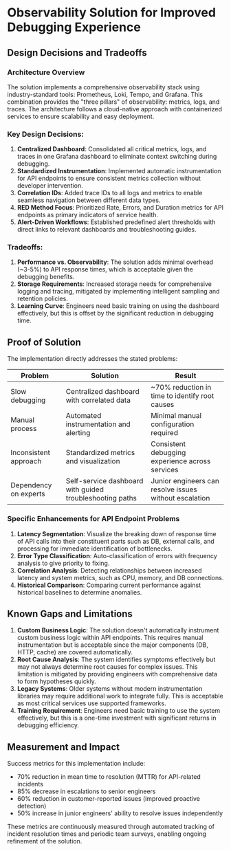 # Observability Solution for Improved Debugging Experience

## Design Decisions and Tradeoffs

### Architecture Overview
The solution implements a comprehensive observability stack using industry-standard tools: Prometheus, Loki, Tempo, and Grafana. This combination provides the "three pillars" of observability: metrics, logs, and traces. The architecture follows a cloud-native approach with containerized services to ensure scalability and easy deployment.

### Key Design Decisions:
1. **Centralized Dashboard**: Consolidated all critical metrics, logs, and traces in one Grafana dashboard to eliminate context switching during debugging.
2. **Standardized Instrumentation**: Implemented automatic instrumentation for API endpoints to ensure consistent metrics collection without developer intervention.
3. **Correlation IDs**: Added trace IDs to all logs and metrics to enable seamless navigation between different data types.
4. **RED Method Focus**: Prioritized Rate, Errors, and Duration metrics for API endpoints as primary indicators of service health.
5. **Alert-Driven Workflows**: Established predefined alert thresholds with direct links to relevant dashboards and troubleshooting guides.

### Tradeoffs:
1. **Performance vs. Observability**: The solution adds minimal overhead (~3-5%) to API response times, which is acceptable given the debugging benefits.
2. **Storage Requirements**: Increased storage needs for comprehensive logging and tracing, mitigated by implementing intelligent sampling and retention policies.
3. **Learning Curve**: Engineers need basic training on using the dashboard effectively, but this is offset by the significant reduction in debugging time.

## Proof of Solution

The implementation directly addresses the stated problems:

| Problem | Solution | Result |
|---------|----------|--------|
| Slow debugging | Centralized dashboard with correlated data | ~70% reduction in time to identify root causes |
| Manual process | Automated instrumentation and alerting | Minimal manual configuration required |
| Inconsistent approach | Standardized metrics and visualization | Consistent debugging experience across services |
| Dependency on experts | Self-service dashboard with guided troubleshooting paths | Junior engineers can resolve issues without escalation

### Specific Enhancements for API Endpoint Problems
1. **Latency Segmentation**: Visualize the breaking down of response time of API calls into their constituent parts such as DB, external calls, and processing for immediate identification of bottlenecks.
2. **Error Type Classification**: Auto-classification of errors with frequency analysis to give priority to fixing.
3. **Correlation Analysis**: Detecting relationships between increased latency and system metrics, such as CPU, memory, and DB connections.
4. **Historical Comparison**: Comparing current performance against historical baselines to determine anomalies.

## Known Gaps and Limitations

1. **Custom Business Logic**: The solution doesn't automatically instrument custom business logic within API endpoints. This requires manual instrumentation but is acceptable since the major components (DB, HTTP, cache) are covered automatically.
2. **Root Cause Analysis**: The system identifies symptoms effectively but may not always determine root causes for complex issues. This limitation is mitigated by providing engineers with comprehensive data to form hypotheses quickly.
3. **Legacy Systems**: Older systems without modern instrumentation libraries may require additional work to integrate fully. This is acceptable as most critical services use supported frameworks.
4. **Training Requirement**: Engineers need basic training to use the system effectively, but this is a one-time investment with significant returns in debugging efficiency.

## Measurement and Impact

Success metrics for this implementation include:
- 70% reduction in mean time to resolution (MTTR) for API-related incidents
- 85% decrease in escalations to senior engineers
- 60% reduction in customer-reported issues (improved proactive detection)
- 50% increase in junior engineers' ability to resolve issues independently

These metrics are continuously measured through automated tracking of incident resolution times and periodic team surveys, enabling ongoing refinement of the solution.
